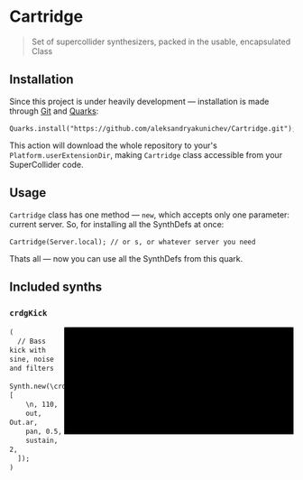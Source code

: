 # Cartridge
> Set of supercollider synthesizers, packed in the usable, encapsulated Class

## Installation
Since this project is under heavily development — installation is made through [Git](https://git-scm.com/) and [Quarks](https://github.com/supercollider-quarks/quarks):
```supercollider
Quarks.install("https://github.com/aleksandryakunichev/Cartridge.git");
```
This action will download the whole repository to your's `Platform.userExtensionDir`, making `Cartridge` class accessible from your SuperCollider code.

## Usage
`Cartridge` class has one method — `new`, which accepts only one parameter: current server. So, for installing all the SynthDefs at once:
```supercollider
Cartridge(Server.local); // or s, or whatever server you need
```
Thats all — now you can use all the SynthDefs from this quark.

## Included synths
### `crdgKick`
<img alt="crdgKick" src="media/crdgKick.gif" align="right" width="407px"/>

```supercollider
(
  // Bass kick with sine, noise and filters
  Synth.new(\crdgKick, [
    \n, 110,
    out, Out.ar,
    pan, 0.5,
    sustain, 2,
  ]);
)
```
